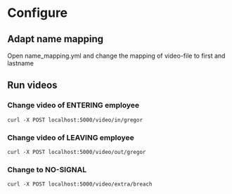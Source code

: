 # Configure

## Adapt name mapping
Open name_mapping.yml and change the mapping of video-file to first and lastname


## Run videos

### Change video of ENTERING employee
```
curl -X POST localhost:5000/video/in/gregor
```

### Change video of LEAVING employee
```
curl -X POST localhost:5000/video/out/gregor
```

### Change to NO-SIGNAL
```
curl -X POST localhost:5000/video/extra/breach
```